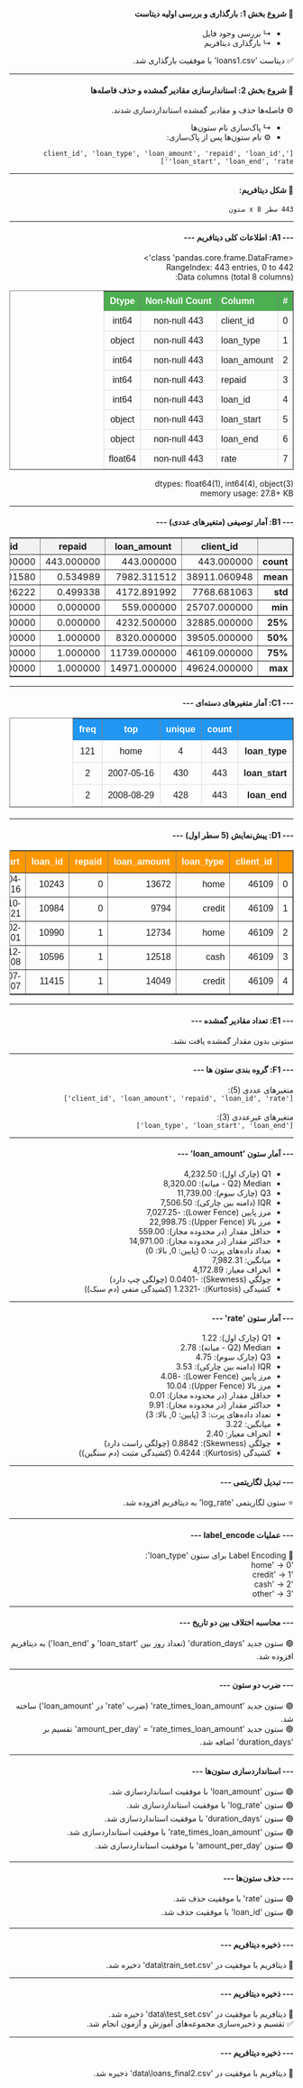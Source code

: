 <div dir="rtl">



<h4>🔄 شروع بخش 1: بارگذاری و بررسی اولیه دیتاست</h4>
<ul>
    <li>↳ بررسی وجود فایل</li>
    <li>↳ بارگذاری دیتافریم</li>
</ul>

<p>✅ دیتاست 'loans1.csv' با موفقیت بارگذاری شد.</p>

<hr>

<h4>🔄 شروع بخش 2: استاندارسازی مقادیر گمشده و حذف فاصله‌ها</h4>
<p>⚙️ فاصله‌ها حذف و مقادیر گمشده استانداردسازی شدند.</p>

<ul>
    <li>↳ پاک‌سازی نام ستون‌ها</li>
    <li>⚙️ نام ستون‌ها پس از پاک‌سازی:</li>
</ul>
<pre><code>['client_id', 'loan_type', 'loan_amount', 'repaid', 'loan_id', 'loan_start', 'loan_end', 'rate']</code></pre>

<hr>

<h4>🔢 شکل دیتافریم:</h4>
<pre><code>443 سطر x 8 ستون</code></pre>

<hr>

<h4 dir="rtl">--- A1: اطلاعات کلی دیتافریم ---</h4>

<p>&lt;class 'pandas.core.frame.DataFrame'&gt;<br>
RangeIndex: 443 entries, 0 to 442<br>
Data columns (total 8 columns):</p>
<div align=left>
<table border="1" style="border-collapse: collapse; width: 100%; font-family: Arial, sans-serif;">
  <thead>
    <tr style="background-color: #4CAF50; color: white;">
      <th style="padding: 8px; text-align: center;">#</th>
      <th style="padding: 8px; text-align: left;">Column</th>
      <th style="padding: 8px; text-align: center;">Non-Null Count</th>
      <th style="padding: 8px; text-align: center;">Dtype</th>
    </tr>
  </thead>
  <tbody>
    <tr>
      <td style="padding: 8px; text-align: center; border: 1px solid #ddd;">0</td>
      <td style="padding: 8px; text-align: left; border: 1px solid #ddd;">client_id</td>
      <td style="padding: 8px; text-align: center; border: 1px solid #ddd;">443 non-null</td>
      <td style="padding: 8px; text-align: center; border: 1px solid #ddd;">int64</td>
    </tr>
    <tr>
      <td style="padding: 8px; text-align: center; border: 1px solid #ddd;">1</td>
      <td style="padding: 8px; text-align: left; border: 1px solid #ddd;">loan_type</td>
      <td style="padding: 8px; text-align: center; border: 1px solid #ddd;">443 non-null</td>
      <td style="padding: 8px; text-align: center; border: 1px solid #ddd;">object</td>
    </tr>
    <tr>
      <td style="padding: 8px; text-align: center; border: 1px solid #ddd;">2</td>
      <td style="padding: 8px; text-align: left; border: 1px solid #ddd;">loan_amount</td>
      <td style="padding: 8px; text-align: center; border: 1px solid #ddd;">443 non-null</td>
      <td style="padding: 8px; text-align: center; border: 1px solid #ddd;">int64</td>
    </tr>
    <tr>
      <td style="padding: 8px; text-align: center; border: 1px solid #ddd;">3</td>
      <td style="padding: 8px; text-align: left; border: 1px solid #ddd;">repaid</td>
      <td style="padding: 8px; text-align: center; border: 1px solid #ddd;">443 non-null</td>
      <td style="padding: 8px; text-align: center; border: 1px solid #ddd;">int64</td>
    </tr>
    <tr>
      <td style="padding: 8px; text-align: center; border: 1px solid #ddd;">4</td>
      <td style="padding: 8px; text-align: left; border: 1px solid #ddd;">loan_id</td>
      <td style="padding: 8px; text-align: center; border: 1px solid #ddd;">443 non-null</td>
      <td style="padding: 8px; text-align: center; border: 1px solid #ddd;">int64</td>
    </tr>
    <tr>
      <td style="padding: 8px; text-align: center; border: 1px solid #ddd;">5</td>
      <td style="padding: 8px; text-align: left; border: 1px solid #ddd;">loan_start</td>
      <td style="padding: 8px; text-align: center; border: 1px solid #ddd;">443 non-null</td>
      <td style="padding: 8px; text-align: center; border: 1px solid #ddd;">object</td>
    </tr>
    <tr>
      <td style="padding: 8px; text-align: center; border: 1px solid #ddd;">6</td>
      <td style="padding: 8px; text-align: left; border: 1px solid #ddd;">loan_end</td>
      <td style="padding: 8px; text-align: center; border: 1px solid #ddd;">443 non-null</td>
      <td style="padding: 8px; text-align: center; border: 1px solid #ddd;">object</td>
    </tr>
    <tr>
      <td style="padding: 8px; text-align: center; border: 1px solid #ddd;">7</td>
      <td style="padding: 8px; text-align: left; border: 1px solid #ddd;">rate</td>
      <td style="padding: 8px; text-align: center; border: 1px solid #ddd;">443 non-null</td>
      <td style="padding: 8px; text-align: center; border: 1px solid #ddd;">float64</td>
    </tr>
  </tbody>
</table>
</div>
<p>dtypes: float64(1), int64(4), object(3)<br>
memory usage: 27.8+ KB</p>

<hr>

<h4 dir="rtl">--- B1: آمار توصیفی (متغیرهای عددی) ---</h4>
<div align=center>
<table border="1" style="border-collapse: collapse; width: 100%;">
  <thead>
    <tr style="background-color: #f2f2f2;">
      <th></th>
      <th>client_id</th>
      <th>loan_amount</th>
      <th>repaid</th>
      <th>loan_id</th>
      <th>rate</th>
    </tr>
  </thead>
  <tbody>
    <tr>
      <td style="font-weight: bold;">count</td>
      <td>443.000000</td>
      <td>443.000000</td>
      <td>443.000000</td>
      <td>443.000000</td>
      <td>443.000000</td>
    </tr>
    <tr>
      <td style="font-weight: bold;">mean</td>
      <td>38911.060948</td>
      <td>7982.311512</td>
      <td>0.534989</td>
      <td>11017.101580</td>
      <td>3.217156</td>
    </tr>
    <tr>
      <td style="font-weight: bold;">std</td>
      <td>7768.681063</td>
      <td>4172.891992</td>
      <td>0.499338</td>
      <td>581.826222</td>
      <td>2.397168</td>
    </tr>
    <tr>
      <td style="font-weight: bold;">min</td>
      <td>25707.000000</td>
      <td>559.000000</td>
      <td>0.000000</td>
      <td>10009.000000</td>
      <td>0.010000</td>
    </tr>
    <tr>
      <td style="font-weight: bold;">25%</td>
      <td>32885.000000</td>
      <td>4232.500000</td>
      <td>0.000000</td>
      <td>10507.500000</td>
      <td>1.220000</td>
    </tr>
    <tr>
      <td style="font-weight: bold;">50%</td>
      <td>39505.000000</td>
      <td>8320.000000</td>
      <td>1.000000</td>
      <td>11033.000000</td>
      <td>2.780000</td>
    </tr>
    <tr>
      <td style="font-weight: bold;">75%</td>
      <td>46109.000000</td>
      <td>11739.000000</td>
      <td>1.000000</td>
      <td>11526.000000</td>
      <td>4.750000</td>
    </tr>
    <tr>
      <td style="font-weight: bold;">max</td>
      <td>49624.000000</td>
      <td>14971.000000</td>
      <td>1.000000</td>
      <td>11991.000000</td>
      <td>12.620000</td>
    </tr>
  </tbody>
</table>
</div>
<hr>

<h4>--- C1: آمار متغیرهای دسته‌ای ---</h4>
<div align=center>
<table border="1" style="border-collapse: collapse; width: 100%; font-family: Arial, sans-serif; margin-bottom: 20px;">
  <thead>
    <tr style="background-color: #2196F3; color: white;">
      <th style="padding: 10px; text-align: center;"></th>
      <th style="padding: 10px; text-align: center;">count</th>
      <th style="padding: 10px; text-align: center;">unique</th>
      <th style="padding: 10px; text-align: center;">top</th>
      <th style="padding: 10px; text-align: center;">freq</th>
    </tr>
  </thead>
  <tbody>
    <tr>
      <td style="padding: 10px; font-weight: bold; border: 1px solid #ddd;">loan_type</td>
      <td style="padding: 10px; text-align: center; border: 1px solid #ddd;">443</td>
      <td style="padding: 10px; text-align: center; border: 1px solid #ddd;">4</td>
      <td style="padding: 10px; text-align: center; border: 1px solid #ddd;">home</td>
      <td style="padding: 10px; text-align: center; border: 1px solid #ddd;">121</td>
    </tr>
    <tr>
      <td style="padding: 10px; font-weight: bold; border: 1px solid #ddd;">loan_start</td>
      <td style="padding: 10px; text-align: center; border: 1px solid #ddd;">443</td>
      <td style="padding: 10px; text-align: center; border: 1px solid #ddd;">430</td>
      <td style="padding: 10px; text-align: center; border: 1px solid #ddd;">2007-05-16</td>
      <td style="padding: 10px; text-align: center; border: 1px solid #ddd;">2</td>
    </tr>
    <tr>
      <td style="padding: 10px; font-weight: bold; border: 1px solid #ddd;">loan_end</td>
      <td style="padding: 10px; text-align: center; border: 1px solid #ddd;">443</td>
      <td style="padding: 10px; text-align: center; border: 1px solid #ddd;">428</td>
      <td style="padding: 10px; text-align: center; border: 1px solid #ddd;">2008-08-29</td>
      <td style="padding: 10px; text-align: center; border: 1px solid #ddd;">2</td>
    </tr>
  </tbody>
</table>
</div>

<hr>

<h4>--- D1: پیش‌نمایش (5 سطر اول) ---</h4>
<div align=center>
<table border="1" style="border-collapse: collapse; width: 100%; font-family: Arial, sans-serif;">
  <thead>
    <tr style="background-color: #FF9800; color: white;">
      <th style="padding: 10px; text-align: center;"></th>
      <th style="padding: 10px; text-align: center;">client_id</th>
      <th style="padding: 10px; text-align: center;">loan_type</th>
      <th style="padding: 10px; text-align: center;">loan_amount</th>
      <th style="padding: 10px; text-align: center;">repaid</th>
      <th style="padding: 10px; text-align: center;">loan_id</th>
      <th style="padding: 10px; text-align: center;">loan_start</th>
      <th style="padding: 10px; text-align: center;">loan_end</th>
      <th style="padding: 10px; text-align: center;">rate</th>
    </tr>
  </thead>
  <tbody>
    <tr>
      <td >0</td>
      <td >46109</td>
      <td >home</td>
      <td >13672</td>
      <td>0</td>
      <td >10243</td>
      <td>2002-04-16</td>
      <td >2003-12-20</td>
      <td >2.15</td>
    </tr>
    <tr>
      <td >1</td>
      <td >46109</td>
      <td >credit</td>
      <td >9794</td>
      <td>0</td>
      <td >10984</td>
      <td >2003-10-21</td>
      <td >2005-07-17</td>
      <td >1.25</td>
    </tr>
    <tr>
      <td>2</td>
      <td >46109</td>
      <td >home</td>
      <td >12734</td>
      <td >1</td>
      <td>10990</td>
      <td >2006-02-01</td>
      <td >2007-07-05</td>
      <td >0.68</td>
    </tr>
    <tr>
      <td >3</td>
      <td >46109</td>
      <td >cash</td>
      <td >12518</td>
      <td>1</td>
      <td >10596</td>
      <td >2010-12-08</td>
      <td >2013-05-05</td>
      <td >1.24</td>
    </tr>
    <tr>
      <td >4</td>
      <td>46109</td>
      <td>credit</td>
      <td >14049</td>
      <td >1</td>
      <td >11415</td>
      <td >2010-07-07</td>
      <td >2012-05-21</td>
      <td>3.13</td>
    </tr>
  </tbody>
</table>
</div>

<hr>

<h4 dir="rtl">--- E1: تعداد مقادیر گمشده ---</h4>
<p>ستونی بدون مقدار گمشده یافت نشد.</p>

<hr>

<h4 dir="rtl">--- F1: گروه بندی ستون ها ---</h4>
<p>
متغیرهای عددی (5):<br>
<code>['client_id', 'loan_amount', 'repaid', 'loan_id', 'rate']</code><br><br>
متغیرهای غیرعددی (3):<br>
<code>['loan_type', 'loan_start', 'loan_end']</code>
</p>

<hr>

<h4 dir="rtl">--- آمار ستون 'loan_amount' ---</h4>
<ul dir="rtl">
  <li>Q1 (چارک اول): 4,232.50</li>
  <li>Median (Q2 - میانه): 8,320.00</li>
  <li>Q3 (چارک سوم): 11,739.00</li>
  <li>IQR (دامنه بین چارکی): 7,506.50</li>
  <li>مرز پایین (Lower Fence): -7,027.25</li>
  <li>مرز بالا (Upper Fence): 22,998.75</li>
  <li>حداقل مقدار (در محدوده مجاز): 559.00</li>
  <li>حداکثر مقدار (در محدوده مجاز): 14,971.00</li>
  <li>تعداد داده‌های پرت: 0 (پایین: 0, بالا: 0)</li>
  <li>میانگین: 7,982.31</li>
  <li>انحراف معیار: 4,172.89</li>
  <li>چولگی (Skewness): -0.0401 (چولگی چپ دارد)</li>
  <li>کشیدگی (Kurtosis): -1.2321 (کشیدگی منفی (دم سبک))</li>
</ul>

<hr>

<h4 dir="rtl">--- آمار ستون 'rate' ---</h4>
<ul dir="rtl">
  <li>Q1 (چارک اول): 1.22</li>
  <li>Median (Q2 - میانه): 2.78</li>
  <li>Q3 (چارک سوم): 4.75</li>
  <li>IQR (دامنه بین چارکی): 3.53</li>
  <li>مرز پایین (Lower Fence): -4.08</li>
  <li>مرز بالا (Upper Fence): 10.04</li>
  <li>حداقل مقدار (در محدوده مجاز): 0.01</li>
  <li>حداکثر مقدار (در محدوده مجاز): 9.91</li>
  <li>تعداد داده‌های پرت: 3 (پایین: 0, بالا: 3)</li>
  <li>میانگین: 3.22</li>
  <li>انحراف معیار: 2.40</li>
  <li>چولگی (Skewness): 0.8842 (چولگی راست دارد)</li>
  <li>کشیدگی (Kurtosis): 0.4244 (کشیدگی مثبت (دم سنگین))</li>
</ul>

<hr>

<h4 dir="rtl">--- تبدیل لگاریتمی ---</h4>
<p>⭐️ ستون لگاریتمی 'log_rate' به دیتافریم افزوده شد.</p>

<hr>

<h4 dir="rtl">--- عملیات label_encode ---</h4>
<p>🔢 Label Encoding برای ستون 'loan_type':<br>
  'home' → 0<br>
  'credit' → 1<br>
  'cash' → 2<br>
  'other' → 3
</p>

<hr>

<h4 dir="rtl">--- محاسبه اختلاف بین دو تاریخ ---</h4>
<p>🟢 ستون جدید 'duration_days' (تعداد روز بین 'loan_start' و 'loan_end') به دیتافریم افزوده شد.</p>

<hr>

<h4 dir="rtl">--- ضرب دو ستون ---</h4>
<p>🟢 ستون جدید 'rate_times_loan_amount' (ضرب 'rate' در 'loan_amount') ساخته شد.<br>
🟢 ستون جدید 'amount_per_day' = 'rate_times_loan_amount' تقسیم بر 'duration_days' اضافه شد.</p>

<hr>

<h4 dir="rtl">--- استانداردسازی ستون‌ها ---</h4>
<p>🟢 ستون 'loan_amount' با موفقیت استانداردسازی شد.<br>
🟢 ستون 'log_rate' با موفقیت استانداردسازی شد.<br>
🟢 ستون 'duration_days' با موفقیت استانداردسازی شد.<br>
🟢 ستون 'rate_times_loan_amount' با موفقیت استانداردسازی شد.<br>
🟢 ستون 'amount_per_day' با موفقیت استانداردسازی شد.</p>

<hr>

<h4 dir="rtl">--- حذف ستون‌ها ---</h4>
<p>🟢 ستون 'rate' با موفقیت حذف شد.<br>
🟢 ستون 'loan_id' با موفقیت حذف شد.</p>

<hr>

<h4 dir="rtl">--- ذخیره دیتافریم ---</h4>
<p>💾 دیتافریم با موفقیت در 'data\train_set.csv' ذخیره شد.</p>

<hr>

<h4 dir="rtl">--- ذخیره دیتافریم ---</h4>
<p>💾 دیتافریم با موفقیت در 'data\test_set.csv' ذخیره شد.<br>
✅ تقسیم و ذخیره‌سازی مجموعه‌های آموزش و آزمون انجام شد.</p>

<hr>

<h4 dir="rtl">--- ذخیره دیتافریم ---</h4>
<p>💾 دیتافریم با موفقیت در 'data\loans_final2.csv' ذخیره شد.</p>

</div>
